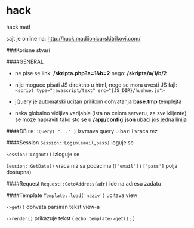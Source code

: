 # hack
hack matf

sajt je online na: http://hack.madjionicarskitrikovi.com/

###Korisne stvari

####GENERAL
 - ne pise se link:
__/skripta.php?a=1&b=2__
nego:
__/skripta/a/1/b/2__

 - nije moguce pisati JS direktno u html, nego se mora uvesti JS fajl:
`<script type="javascript/text" src="{JS_DIR}/huehue.js">`

 - jQuery je automatski ucitan prilikom dohvatanja **base.tmp** templejta

 - neka globalno vidljiva varijabla (ista na celom serveru, za sve klijente),
se moze napraviti tako sto se u __/app/config.json__ ubaci jos jedna linija

####DB
`DB::Query( "..." )`
izvrsava query u bazi i vraca rez

####Session
`Session::Login(email,pass)`
loguje se

`Session::Logout()`
izloguje se

`Session::GetData()`
vraca niz sa podacima (`['email']` i `['pass']` polja dostupna)

####Request
`Request::GotoAddress(adr)`
ide na adresu zadatu

####Template
`Template::load('naziv')`
ucitava view

`->get()`
dohvata parsiran tekst view-a

`->render()`
prikazuje tekst ( `echo template->get();` )